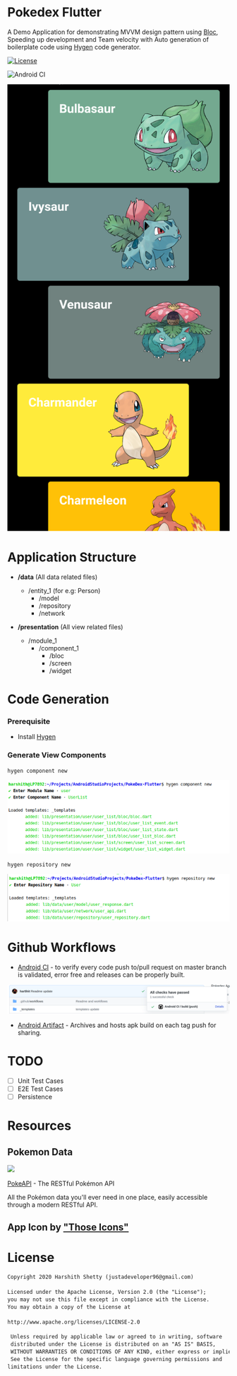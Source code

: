 # Pokedex Flutter
A Demo Application for demonstrating MVVM design pattern using [Bloc](https://github.com/felangel/bloc), Speeding up development and Team velocity with Auto generation of boilerplate code using [Hygen](https://www.hygen.io/) code generator.

[![License](https://img.shields.io/badge/License-Apache%202.0-blue.svg)](https://opensource.org/licenses/Apache-2.0)

![Android CI](https://github.com/har5hit/PokeDex-Flutter/workflows/Android%20CI/badge.svg)

![Screenshot](https://github.com/har5hit/PokeDex-Flutter/blob/master/previews/screenshot.png?raw=true)


# Application Structure

* **/data** (All data related files)
  * /entity_1 (for e.g: Person)
    * /model 
    * /repository 
    * /network
    
* **/presentation** (All view related files)
  * /module_1
    * /component_1
      * /bloc
      * /screen
      * /widget
      

# Code Generation

### Prerequisite
* Install [Hygen](http://www.hygen.io/docs/quick-start)

### Generate View Components


```
hygen component new
```
![Screenshot](https://github.com/har5hit/PokeDex-Flutter/blob/master/previews/generate_component.png?raw=true)

```
hygen repository new
```
![Screenshot](https://github.com/har5hit/PokeDex-Flutter/blob/master/previews/generate_repository.png?raw=true)

# Github Workflows

* [Android CI](https://github.com/har5hit/PokeDex-Flutter/blob/master/.github/workflows/android_ci.yml) - to verify every code push to/pull request on master branch is validated, error free and releases can be properly built.

![Workflow Complete](https://github.com/har5hit/PokeDex-Flutter/blob/master/previews/workflow_check.png?raw=true)

* [Android Artifact](https://github.com/har5hit/PokeDex-Flutter/blob/master/.github/workflows/android_artifact.yml) - Archives and hosts apk build on each tag push for sharing.

# TODO
- [ ] Unit Test Cases
- [ ] E2E Test Cases
- [ ] Persistence

# Resources

## Pokemon Data

<img src="https://user-images.githubusercontent.com/24237865/83422649-d1b1d980-a464-11ea-8c91-a24fdf89cd6b.png"/>

[PokeAPI](https://pokeapi.co/) - The RESTful Pokémon API

All the Pokémon data you'll ever need in one place,
easily accessible through a modern RESTful API.

## App Icon by ["Those Icons"](https://www.flaticon.com/authors/those-icons)

# License
```xml
Copyright 2020 Harshith Shetty (justadeveloper96@gmail.com)

Licensed under the Apache License, Version 2.0 (the "License");
you may not use this file except in compliance with the License.
You may obtain a copy of the License at

http://www.apache.org/licenses/LICENSE-2.0

 Unless required by applicable law or agreed to in writing, software
 distributed under the License is distributed on an "AS IS" BASIS,
 WITHOUT WARRANTIES OR CONDITIONS OF ANY KIND, either express or implied.
 See the License for the specific language governing permissions and
limitations under the License.
```